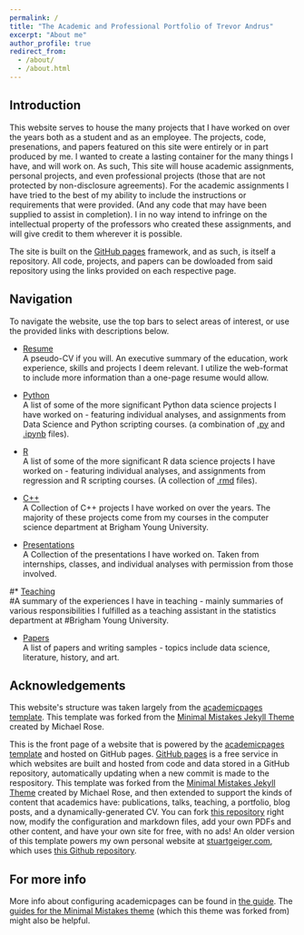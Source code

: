 ```yaml
---
permalink: /
title: "The Academic and Professional Portfolio of Trevor Andrus"
excerpt: "About me"
author_profile: true
redirect_from: 
  - /about/
  - /about.html
---
```



## Introduction
This website serves to house the many projects that I have worked on over the years both as a student and as an employee. The projects, code, presenations, and papers featured on this site were entirely or in part produced by me. I wanted to create a lasting container for the many things I have, and will work on. As such, This site will house academic assignments, personal projects, and even professional projects (those that are not protected by non-disclosure agreements). For the academic assignments I have tried to the best of my ability to include the instructions or requirements that were provided. (And any code that may have been supplied to assist in completion). I in no way intend to infringe on the intellectual property of the professors who created these assignments, and will give credit to them wherever it is possible.

The site is built on the [GitHub pages](https://pages.github.com) framework, and as such, is itself a repository. All code, projects, and papers can be dowloaded from said repository using the links provided on each respective page. 


## Navigation
To navigate the website, use the top bars to select areas of interest, or use the provided links with descriptions below. 

* [Resume](/cv/)\
A pseudo-CV if you will. An executive summary of the education, work experience, skills and projects I deem relevant. I utilize the web-format to include more information than a one-page resume would allow. 

* [Python](/Pportfolio/)\
A list of some of the more significant Python data science projects I have worked on - featuring individual analyses, and assignments from Data Science and Python scripting courses. (a combination of [.py](https://fileinfo.com/extension/py) and [.ipynb](https://fileinfo.com/extension/ipynb) files).

* [R](/Rportfolio/)\
A list of some of the more significant R data science projects I have worked on - featuring individual analyses, and assignments from regression and R scripting courses. (A collection of [.rmd](https://fileinfo.com/extension/rmd) files).

* [C++](/Cportfolio/)\
A Collection of C++ projects I have worked on over the years. The majority of these projects come from my courses in the computer science department at Brigham Young University. 

* [Presentations](/Presentations/)\
A Collection of the presentations I have worked on. Taken from internships, classes, and individual analyses with permission from those involved. 

#* [Teaching](/teaching/)\
#A summary of the experiences I have in teaching - mainly summaries of various responsibilities I fulfilled as a teaching assistant in the statistics department at #Brigham Young University. 

* [Papers](/publications/)\
A list of papers and writing samples - topics include data science, literature, history, and art. 


## Acknowledgements
This website's structure was taken largely from the [academicpages template](https://github.com/academicpages/academicpages.github.io). This template was forked from the [Minimal Mistakes Jekyll Theme](https://mmistakes.github.io/minimal-mistakes/) created by Michael Rose.

This is the front page of a website that is powered by the [academicpages template](https://github.com/academicpages/academicpages.github.io) and hosted on GitHub pages. [GitHub pages](https://pages.github.com) is a free service in which websites are built and hosted from code and data stored in a GitHub repository, automatically updating when a new commit is made to the respository. This template was forked from the [Minimal Mistakes Jekyll Theme](https://mmistakes.github.io/minimal-mistakes/) created by Michael Rose, and then extended to support the kinds of content that academics have: publications, talks, teaching, a portfolio, blog posts, and a dynamically-generated CV. You can fork [this repository](https://github.com/academicpages/academicpages.github.io) right now, modify the configuration and markdown files, add your own PDFs and other content, and have your own site for free, with no ads! An older version of this template powers my own personal website at [stuartgeiger.com](http://stuartgeiger.com), which uses [this Github repository](https://github.com/staeiou/staeiou.github.io).

For more info
------
More info about configuring academicpages can be found in [the guide](https://academicpages.github.io/markdown/). The [guides for the Minimal Mistakes theme](https://mmistakes.github.io/minimal-mistakes/docs/configuration/) (which this theme was forked from) might also be helpful.
